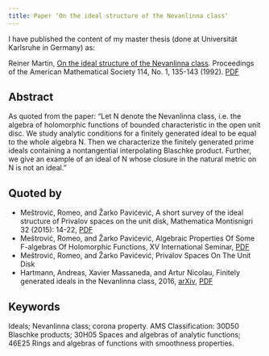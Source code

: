 ```yaml
---
title: Paper ‘On the ideal structure of the Nevanlinna class’
---
```



I have published the content of my master thesis (done at Universität Karlsruhe in Germany) as:

Reiner Martin, [On the ideal structure of the Nevanlinna class](https://www.jstor.org/stable/2159792). Proceedings of the American Mathematical Society 114, No. 1, 135-143 (1992). [PDF](http://www.ams.org/journals/proc/1992-114-01/S0002-9939-1992-1069291-6/S0002-9939-1992-1069291-6.pdf)

## Abstract

As quoted from the paper: “Let N denote the Nevanlinna class, i.e. the algebra of holomorphic functions of bounded characteristic in the open unit disc. We study analytic conditions for a finitely generated ideal to be equal to the whole algebra N. Then we characterize the finitely generated prime ideals containing a nontangential interpolating Blaschke product. Further, we give an example of an ideal of N whose closure in the natural metric on N is not an ideal.”

## Quoted by

- Meštrović, Romeo, and Žarko Pavićević, A short survey of the ideal structure of Privalov spaces on the unit disk, Mathematica Montisnigri 32 (2015): 14-22, [PDF](http://www.montis.pmf.ac.me/vol32/3.pdf)
- Meštrović, Romeo, and Žarko Pavićević, Algebraic Properties Of Some F-algebras Of Holomorphic Functions, XV International Seminar, [PDF](http://lppm3.ru/files/histofprog/LPpM3-2016-2-Programme.pdf)
- Meštrović, Romeo, and Žarko Pavićević, Privalov Spaces On The Unit Disk
- Hartmann, Andreas, Xavier Massaneda, and Artur Nicolau, Finitely generated ideals in the Nevanlinna class, 2016, [arXiv](https://arxiv.org/abs/1605.08160), [PDF](http://mat.uab.es/~artur/data/finitely-generated-ideals-8.pdf)

## Keywords

Ideals; Nevanlinna class; corona property. AMS Classification: 30D50 Blaschke products; 30H05 Spaces and algebras of analytic functions; 46E25 Rings and algebras of functions with smoothness properties.
